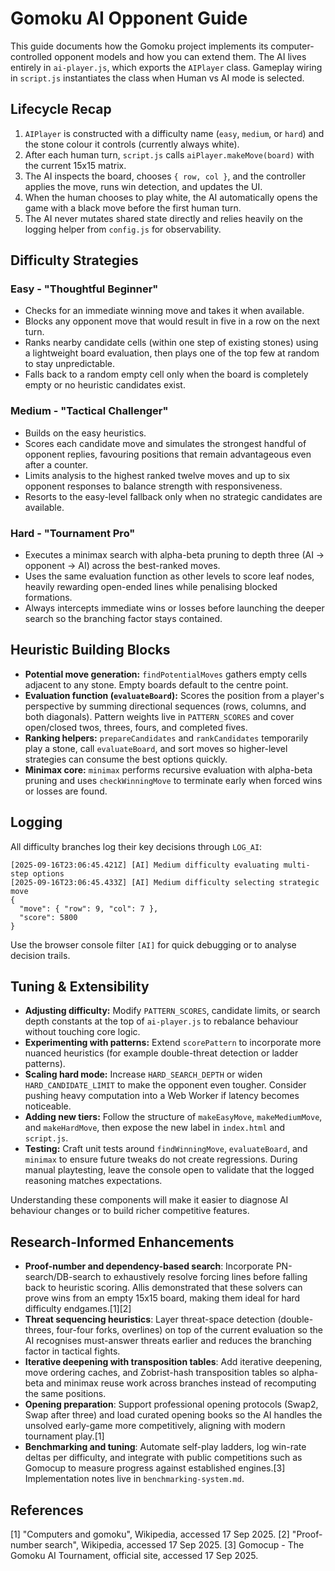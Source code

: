# Gomoku AI Opponent Guide

This guide documents how the Gomoku project implements its computer-controlled opponent models and how you can extend them. The AI lives entirely in `ai-player.js`, which exports the `AIPlayer` class. Gameplay wiring in `script.js` instantiates the class when Human vs AI mode is selected.

## Lifecycle Recap
1. `AIPlayer` is constructed with a difficulty name (`easy`, `medium`, or `hard`) and the stone colour it controls (currently always white).
2. After each human turn, `script.js` calls `aiPlayer.makeMove(board)` with the current 15x15 matrix.
3. The AI inspects the board, chooses `{ row, col }`, and the controller applies the move, runs win detection, and updates the UI.
4. When the human chooses to play white, the AI automatically opens the game with a black move before the first human turn.
5. The AI never mutates shared state directly and relies heavily on the logging helper from `config.js` for observability.

## Difficulty Strategies
### Easy - "Thoughtful Beginner"
- Checks for an immediate winning move and takes it when available.
- Blocks any opponent move that would result in five in a row on the next turn.
- Ranks nearby candidate cells (within one step of existing stones) using a lightweight board evaluation, then plays one of the top few at random to stay unpredictable.
- Falls back to a random empty cell only when the board is completely empty or no heuristic candidates exist.

### Medium - "Tactical Challenger"
- Builds on the easy heuristics.
- Scores each candidate move and simulates the strongest handful of opponent replies, favouring positions that remain advantageous even after a counter.
- Limits analysis to the highest ranked twelve moves and up to six opponent responses to balance strength with responsiveness.
- Resorts to the easy-level fallback only when no strategic candidates are available.

### Hard - "Tournament Pro"
- Executes a minimax search with alpha-beta pruning to depth three (AI -> opponent -> AI) across the best-ranked moves.
- Uses the same evaluation function as other levels to score leaf nodes, heavily rewarding open-ended lines while penalising blocked formations.
- Always intercepts immediate wins or losses before launching the deeper search so the branching factor stays contained.

## Heuristic Building Blocks
- **Potential move generation:** `findPotentialMoves` gathers empty cells adjacent to any stone. Empty boards default to the centre point.
- **Evaluation function (`evaluateBoard`):** Scores the position from a player's perspective by summing directional sequences (rows, columns, and both diagonals). Pattern weights live in `PATTERN_SCORES` and cover open/closed twos, threes, fours, and completed fives.
- **Ranking helpers:** `prepareCandidates` and `rankCandidates` temporarily play a stone, call `evaluateBoard`, and sort moves so higher-level strategies can consume the best options quickly.
- **Minimax core:** `minimax` performs recursive evaluation with alpha-beta pruning and uses `checkWinningMove` to terminate early when forced wins or losses are found.

## Logging
All difficulty branches log their key decisions through `LOG_AI`:
```text
[2025-09-16T23:06:45.421Z] [AI] Medium difficulty evaluating multi-step options
[2025-09-16T23:06:45.433Z] [AI] Medium difficulty selecting strategic move
{
  "move": { "row": 9, "col": 7 },
  "score": 5800
}
```
Use the browser console filter `[AI]` for quick debugging or to analyse decision trails.

## Tuning & Extensibility
- **Adjusting difficulty:** Modify `PATTERN_SCORES`, candidate limits, or search depth constants at the top of `ai-player.js` to rebalance behaviour without touching core logic.
- **Experimenting with patterns:** Extend `scorePattern` to incorporate more nuanced heuristics (for example double-threat detection or ladder patterns).
- **Scaling hard mode:** Increase `HARD_SEARCH_DEPTH` or widen `HARD_CANDIDATE_LIMIT` to make the opponent even tougher. Consider pushing heavy computation into a Web Worker if latency becomes noticeable.
- **Adding new tiers:** Follow the structure of `makeEasyMove`, `makeMediumMove`, and `makeHardMove`, then expose the new label in `index.html` and `script.js`.
- **Testing:** Craft unit tests around `findWinningMove`, `evaluateBoard`, and `minimax` to ensure future tweaks do not create regressions. During manual playtesting, leave the console open to validate that the logged reasoning matches expectations.

Understanding these components will make it easier to diagnose AI behaviour changes or to build richer competitive features.
## Research-Informed Enhancements

- **Proof-number and dependency-based search**: Incorporate PN-search/DB-search to exhaustively resolve forcing lines before falling back to heuristic scoring. Allis demonstrated that these solvers can prove wins from an empty 15x15 board, making them ideal for hard difficulty endgames.[1][2]
- **Threat sequencing heuristics**: Layer threat-space detection (double-threes, four-four forks, overlines) on top of the current evaluation so the AI recognises must-answer threats earlier and reduces the branching factor in tactical fights.
- **Iterative deepening with transposition tables**: Add iterative deepening, move ordering caches, and Zobrist-hash transposition tables so alpha-beta and minimax reuse work across branches instead of recomputing the same positions.
- **Opening preparation**: Support professional opening protocols (Swap2, Swap after three) and load curated opening books so the AI handles the unsolved early-game more competitively, aligning with modern tournament play.[1]
- **Benchmarking and tuning**: Automate self-play ladders, log win-rate deltas per difficulty, and integrate with public competitions such as Gomocup to measure progress against established engines.[3] Implementation notes live in `benchmarking-system.md`.

## References
[1] "Computers and gomoku", Wikipedia, accessed 17 Sep 2025.
[2] "Proof-number search", Wikipedia, accessed 17 Sep 2025.
[3] Gomocup - The Gomoku AI Tournament, official site, accessed 17 Sep 2025.


